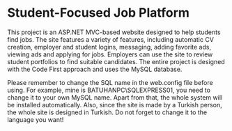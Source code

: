 # Student-Focused Job Platform
 This project is an ASP.NET MVC-based website designed to help students find jobs. The site features a variety of features, including automatic CV creation, employer and student logins, messaging, adding favorite ads, viewing ads and applying for jobs. Employers can use the site to review student portfolios to find suitable candidates. The entire project is designed with the Code First approach and uses the MySQL database.

Please remember to change the SQL name in the web.config file before using. For example, mine is BATUHANPC\SQLEXPRESS01, you need to change it to your own MySQL name. Apart from that, the whole system will be installed automatically. Also, since the site is made by a Turkish person, the whole site is designed in Turkish. Do not forget to change it to the language you want!